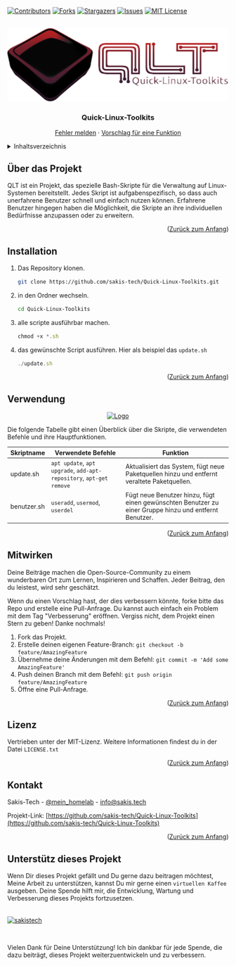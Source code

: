 <!-- Improved compatibility of Zurück zum Anfang link: See: https://github.com/othneildrew/Best-README-Template/pull/73 -->
<a name="readme-top"></a>
<!--
*** Thanks for checking out the Best-README-Template. If you have a suggestion
*** that would make this better, please fork the repo and create a pull request
*** or simply open an issue with the tag "enhancement".
*** Don't forget to give the project a star!
*** Thanks again! Now go create something AMAZING! :D
-->



<!-- PROJECT SHIELDS -->
<!--
*** I'm using markdown "reference style" links for readability.
*** Reference links are enclosed in brackets [ ] instead of parentheses ( ).
*** See the bottom of this document for the declaration of the reference variables
*** for contributors-url, forks-url, etc. This is an optional, concise syntax you may use.
*** https://www.markdownguide.org/basic-syntax/#reference-style-links
-->
[![Contributors][contributors-shield]][contributors-url]
[![Forks][forks-shield]][forks-url]
[![Stargazers][stars-shield]][stars-url]
[![Issues][issues-shield]][issues-url]
[![MIT License][license-shield]][license-url]



<!-- PROJECT LOGO -->
<br />
<div align="center">
  <a href="https://github.com/sakis-tech/Quick-Linux-Toolkits">
    <img src="images/logo.png" alt="Logo" width="504" height="167">
  </a>

<h3 align="center">Quick-Linux-Toolkits</h3>
  <p align="center">
    <a href="https://github.com/sakis-tech/Quick-Linux-Toolkits/issues">Fehler melden</a>
    ·
    <a href="https://github.com/sakis-tech/Quick-Linux-Toolkits/issues">Vorschlag für eine Funktion</a>
  </p>
</div>



<!-- TABLE OF CONTENTS -->
<details>
  <summary>Inhaltsverzeichnis</summary>
  <ol>
    <li><a href="#über-das-projekt">Über das Projekt</a></li>
    <li><a href="#installation">Installation</a></li>
    <li><a href="#verwendung">Verwendung</a></li>
    <li><a href="#mitwirken">Mitwirken</a></li>
    <li><a href="#lizenz">Lizenz</a></li>
    <li><a href="#kontakt">Kontakt</a></li>
    <li><a href="#unterstütz-dieses-projekt">Unterstütz dieses Projekt</a></li>
  </ol>
</details>



<!-- ABOUT THE PROJECT -->
## Über das Projekt

QLT ist ein Projekt, das spezielle Bash-Skripte für die Verwaltung auf Linux-Systemen bereitstellt. 
Jedes Skript ist aufgabenspezifisch, so dass auch unerfahrene Benutzer schnell und einfach nutzen können. 
Erfahrene Benutzer hingegen haben die Möglichkeit, die Skripte an ihre individuellen Bedürfnisse anzupassen oder zu erweitern.

<p align="right">(<a href="#readme-top">Zurück zum Anfang</a>)</p>

<!-- GETTING STARTED -->
## Installation

1. Das Repository klonen.
   ```sh
   git clone https://github.com/sakis-tech/Quick-Linux-Toolkits.git
   ```
2. in den Ordner wechseln.
   ```sh
   cd Quick-Linux-Toolkits
   ```
3. alle scripte ausführbar machen.
   ```js
   chmod +x *.sh
   ```
4. das gewünschte Script ausführen. Hier als beispiel das `update.sh`
   ```js
   ./update.sh
   ```

<p align="right">(<a href="#readme-top">Zurück zum Anfang</a>)</p>



<!-- USAGE EXAMPLES -->
## Verwendung

<div align="center">
  <a href="https://github.com/sakis-tech/Quick-Linux-Toolkits">
    <img src="images/QLT.png" alt="Logo" width="734" height="536">
  </a>
</div>

Die folgende Tabelle gibt einen Überblick über die Skripte, die verwendeten Befehle und ihre Hauptfunktionen.

| Skriptname  | Verwendete Befehle               | Funktion                                                                                     |
|-------------|---------------------------------|----------------------------------------------------------------------------------------------|
| update.sh   | `apt update`, `apt upgrade`, `add-apt-repository`, `apt-get remove` | Aktualisiert das System, fügt neue Paketquellen hinzu und entfernt veraltete Paketquellen.  |
| benutzer.sh | `useradd`, `usermod`, `userdel`  | Fügt neue Benutzer hinzu, fügt einen gewünschten Benutzer zu einer Gruppe hinzu und entfernt Benutzer. |


<p align="right">(<a href="#readme-top">Zurück zum Anfang</a>)</p>


<!-- CONTRIBUTING -->
## Mitwirken

Deine Beiträge machen die Open-Source-Community zu einem wunderbaren Ort zum Lernen, Inspirieren und Schaffen. Jeder Beitrag, den du leistest, wird sehr geschätzt.

Wenn du einen Vorschlag hast, der dies verbessern könnte, forke bitte das Repo und erstelle eine Pull-Anfrage. Du kannst auch einfach ein Problem mit dem Tag "Verbesserung" eröffnen.
Vergiss nicht, dem Projekt einen Stern zu geben! Danke nochmals!

1. Fork das Projekt.
2. Erstelle deinen eigenen Feature-Branch: `git checkout -b feature/AmazingFeature`
3. Übernehme deine Änderungen mit dem Befehl: `git commit -m 'Add some AmazingFeature'`
4. Push deinen Branch mit dem Befehl: `git push origin feature/AmazingFeature`
5. Öffne eine Pull-Anfrage.

<p align="right">(<a href="#readme-top">Zurück zum Anfang</a>)</p>

<!-- LICENSE -->
## Lizenz

Vertrieben unter der MIT-Lizenz. Weitere Informationen findest du in der Datei `LICENSE.txt`

<p align="right">(<a href="#readme-top">Zurück zum Anfang</a>)</p>

<!-- CONTACT -->
## Kontakt

Sakis-Tech - [@mein_homelab](https://twitter.com/mein_homelab) - info@sakis.tech

Projekt-Link: [https://github.com/sakis-tech/Quick-Linux-Toolkits](https://github.com/sakis-tech/Quick-Linux-Toolkits)

<p align="right">(<a href="#readme-top">Zurück zum Anfang</a>)</p>


<!-- Support -->
## Unterstütz dieses Projekt

Wenn Dir dieses Projekt gefällt und Du gerne dazu beitragen möchtest, Meine Arbeit zu unterstützen, kannst Du mir gerne einen `virtuellen Kaffee` ausgeben. Deine Spende hilft mir, die Entwicklung, Wartung und Verbesserung dieses Projekts fortzusetzen.
<br />
<br />

<p><a href="https://ko-fi.com/sakistech"> <img align="center" src="https://cdn.ko-fi.com/cdn/kofi3.png?v=3" height="50" width="210" alt="sakistech" /></a></p>
<br />

Vielen Dank für Deine Unterstützung! Ich bin dankbar für jede Spende, die dazu beiträgt, dieses Projekt weiterzuentwickeln und zu verbessern.


<!-- MARKDOWN LINKS & IMAGES -->
<!-- https://www.markdownguide.org/basic-syntax/#reference-style-links -->
[contributors-shield]: https://img.shields.io/github/contributors/sakis-tech/Quick-Linux-Toolkits.svg?style=for-the-badge
[contributors-url]: https://github.com/sakis-tech/Quick-Linux-Toolkits/graphs/contributors
[forks-shield]: https://img.shields.io/github/forks/sakis-tech/Quick-Linux-Toolkits.svg?style=for-the-badge
[forks-url]: https://github.com/sakis-tech/Quick-Linux-Toolkits/network/members
[stars-shield]: https://img.shields.io/github/stars/sakis-tech/Quick-Linux-Toolkits.svg?style=for-the-badge
[stars-url]: https://github.com/sakis-tech/Quick-Linux-Toolkits/stargazers
[issues-shield]: https://img.shields.io/github/issues/sakis-tech/Quick-Linux-Toolkits.svg?style=for-the-badge
[issues-url]: https://github.com/sakis-tech/Quick-Linux-Toolkits/issues
[license-shield]: https://img.shields.io/github/license/sakis-tech/Quick-Linux-Toolkits.svg?style=for-the-badge
[license-url]: https://github.com/sakis-tech/Quick-Linux-Toolkits/blob/master/LICENSE.txt
[linkedin-shield]: https://img.shields.io/badge/-LinkedIn-black.svg?style=for-the-badge&logo=linkedin&colorB=555
[linkedin-url]: https://linkedin.com/in/othneildrew
[product-screenshot]: images/screenshot.png
[Next.js]: https://img.shields.io/badge/next.js-000000?style=for-the-badge&logo=nextdotjs&logoColor=white
[Next-url]: https://nextjs.org/
[React.js]: https://img.shields.io/badge/React-20232A?style=for-the-badge&logo=react&logoColor=61DAFB
[React-url]: https://reactjs.org/
[Vue.js]: https://img.shields.io/badge/Vue.js-35495E?style=for-the-badge&logo=vuedotjs&logoColor=4FC08D
[Vue-url]: https://vuejs.org/
[Angular.io]: https://img.shields.io/badge/Angular-DD0031?style=for-the-badge&logo=angular&logoColor=white
[Angular-url]: https://angular.io/
[Svelte.dev]: https://img.shields.io/badge/Svelte-4A4A55?style=for-the-badge&logo=svelte&logoColor=FF3E00
[Svelte-url]: https://svelte.dev/
[Laravel.com]: https://img.shields.io/badge/Laravel-FF2D20?style=for-the-badge&logo=laravel&logoColor=white
[Laravel-url]: https://laravel.com
[Bootstrap.com]: https://img.shields.io/badge/Bootstrap-563D7C?style=for-the-badge&logo=bootstrap&logoColor=white
[Bootstrap-url]: https://getbootstrap.com
[JQuery.com]: https://img.shields.io/badge/jQuery-0769AD?style=for-the-badge&logo=jquery&logoColor=white
[JQuery-url]: https://jquery.com 





